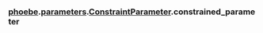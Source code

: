 ### [phoebe](phoebe.md).[parameters](phoebe.parameters.md).[ConstraintParameter](phoebe.parameters.ConstraintParameter.md).constrained_parameter



        

